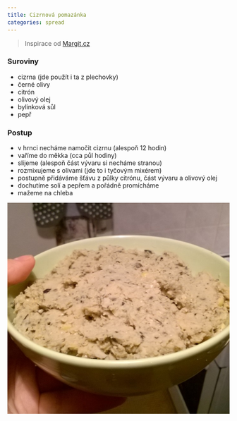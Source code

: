 ```yaml
---
title: Cizrnová pomazánka
categories: spread
---
```


> Inspirace od [Margit.cz](http://www.margit.cz/co-na-snidane-a-svaciny/)

### Suroviny
- cizrna (jde použít i ta z plechovky)
- černé olivy
- citrón
- olivový olej
- bylinková sůl
- pepř

### Postup
- v hrnci necháme namočit cizrnu (alespoň 12 hodin)
- vaříme do měkka (cca půl hodiny)
- slijeme (alespoň část vývaru si necháme stranou)
- rozmixujeme s olivami (jde to i tyčovým mixérem)
- postupně přidáváme šťávu z půlky citrónu, část vývaru a olivový olej
- dochutíme solí a pepřem a pořádně promícháme
- mažeme na chleba

![Pomazánka](/fotky/cizrnova-pomazanka-1.jpg)
